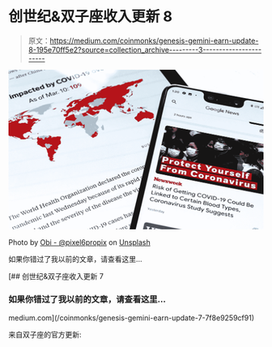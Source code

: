 # 创世纪&双子座收入更新 8

> 原文：<https://medium.com/coinmonks/genesis-gemini-earn-update-8-195e70ff5e2?source=collection_archive---------3----------------------->

![](img/fea0cebb2f28f8205cf104ac3ba2e485.png)

Photo by [Obi - @pixel6propix](https://unsplash.com/es/@obionyeador?utm_source=medium&utm_medium=referral) on [Unsplash](https://unsplash.com?utm_source=medium&utm_medium=referral)

如果你错过了我以前的文章，请查看这里…

[](/coinmonks/genesis-gemini-earn-update-7-7f8e9259cf91) [## 创世纪&双子座收入更新 7

### 如果你错过了我以前的文章，请查看这里…

medium.com](/coinmonks/genesis-gemini-earn-update-7-7f8e9259cf91) 

来自双子座的官方更新: